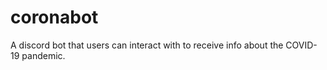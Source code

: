 # coronabot
A discord bot that users can interact with to receive info about the COVID-19 pandemic.
